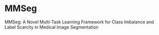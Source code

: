 # MMSeg
MMSeg: A Novel Multi-Task Learning Framework for Class Imbalance and Label Scarcity in Medical Image Segmentation
